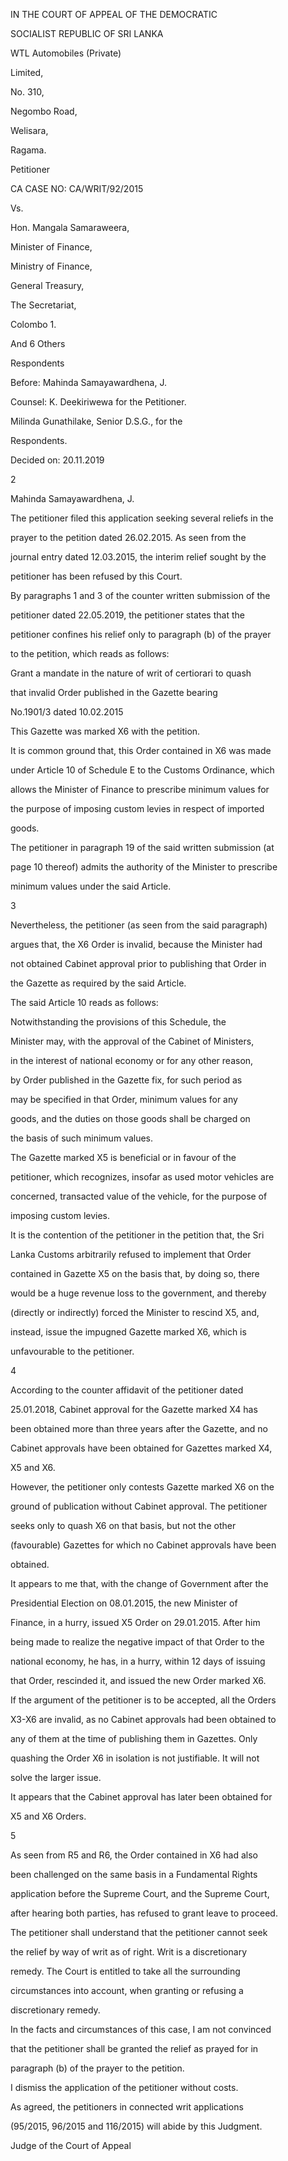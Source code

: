 IN THE COURT OF APPEAL OF THE DEMOCRATIC

SOCIALIST REPUBLIC OF SRI LANKA

WTL Automobiles (Private)

Limited,

No. 310,

Negombo Road,

Welisara,

Ragama.

Petitioner

CA CASE NO: CA/WRIT/92/2015

Vs.

Hon. Mangala Samaraweera,

Minister of Finance,

Ministry of Finance,

General Treasury,

The Secretariat,

Colombo 1.

And 6 Others

Respondents

Before: Mahinda Samayawardhena, J.

Counsel: K. Deekiriwewa for the Petitioner.

Milinda Gunathilake, Senior D.S.G., for the

Respondents.

Decided on: 20.11.2019

2

Mahinda Samayawardhena, J.

The petitioner filed this application seeking several reliefs in the

prayer to the petition dated 26.02.2015. As seen from the

journal entry dated 12.03.2015, the interim relief sought by the

petitioner has been refused by this Court.

By paragraphs 1 and 3 of the counter written submission of the

petitioner dated 22.05.2019, the petitioner states that the

petitioner confines his relief only to paragraph (b) of the prayer

to the petition, which reads as follows:

Grant a mandate in the nature of writ of certiorari to quash

that invalid Order published in the Gazette bearing

No.1901/3 dated 10.02.2015

This Gazette was marked X6 with the petition.

It is common ground that, this Order contained in X6 was made

under Article 10 of Schedule E to the Customs Ordinance, which

allows the Minister of Finance to prescribe minimum values for

the purpose of imposing custom levies in respect of imported

goods.

The petitioner in paragraph 19 of the said written submission (at

page 10 thereof) admits the authority of the Minister to prescribe

minimum values under the said Article.

3

Nevertheless, the petitioner (as seen from the said paragraph)

argues that, the X6 Order is invalid, because the Minister had

not obtained Cabinet approval prior to publishing that Order in

the Gazette as required by the said Article.

The said Article 10 reads as follows:

Notwithstanding the provisions of this Schedule, the

Minister may, with the approval of the Cabinet of Ministers,

in the interest of national economy or for any other reason,

by Order published in the Gazette fix, for such period as

may be specified in that Order, minimum values for any

goods, and the duties on those goods shall be charged on

the basis of such minimum values.

The Gazette marked X5 is beneficial or in favour of the

petitioner, which recognizes, insofar as used motor vehicles are

concerned, transacted value of the vehicle, for the purpose of

imposing custom levies.

It is the contention of the petitioner in the petition that, the Sri

Lanka Customs arbitrarily refused to implement that Order

contained in Gazette X5 on the basis that, by doing so, there

would be a huge revenue loss to the government, and thereby

(directly or indirectly) forced the Minister to rescind X5, and,

instead, issue the impugned Gazette marked X6, which is

unfavourable to the petitioner.

4

According to the counter affidavit of the petitioner dated

25.01.2018, Cabinet approval for the Gazette marked X4 has

been obtained more than three years after the Gazette, and no

Cabinet approvals have been obtained for Gazettes marked X4,

X5 and X6.

However, the petitioner only contests Gazette marked X6 on the

ground of publication without Cabinet approval. The petitioner

seeks only to quash X6 on that basis, but not the other

(favourable) Gazettes for which no Cabinet approvals have been

obtained.

It appears to me that, with the change of Government after the

Presidential Election on 08.01.2015, the new Minister of

Finance, in a hurry, issued X5 Order on 29.01.2015. After him

being made to realize the negative impact of that Order to the

national economy, he has, in a hurry, within 12 days of issuing

that Order, rescinded it, and issued the new Order marked X6.

If the argument of the petitioner is to be accepted, all the Orders

X3-X6 are invalid, as no Cabinet approvals had been obtained to

any of them at the time of publishing them in Gazettes. Only

quashing the Order X6 in isolation is not justifiable. It will not

solve the larger issue.

It appears that the Cabinet approval has later been obtained for

X5 and X6 Orders.

5

As seen from R5 and R6, the Order contained in X6 had also

been challenged on the same basis in a Fundamental Rights

application before the Supreme Court, and the Supreme Court,

after hearing both parties, has refused to grant leave to proceed.

The petitioner shall understand that the petitioner cannot seek

the relief by way of writ as of right. Writ is a discretionary

remedy. The Court is entitled to take all the surrounding

circumstances into account, when granting or refusing a

discretionary remedy.

In the facts and circumstances of this case, I am not convinced

that the petitioner shall be granted the relief as prayed for in

paragraph (b) of the prayer to the petition.

I dismiss the application of the petitioner without costs.

As agreed, the petitioners in connected writ applications

(95/2015, 96/2015 and 116/2015) will abide by this Judgment.

Judge of the Court of Appeal